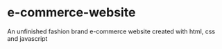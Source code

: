# e-commerce-website
An unfinished fashion brand e-commerce website created with html, css and javascript
